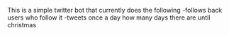 This is a simple twitter bot that currently does the following
-follows back users who follow it
-tweets once a day how many days there are until christmas
